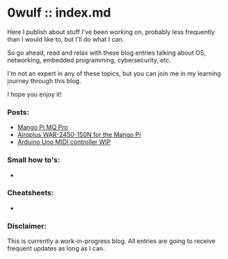 # 0wulf :: index.md
Here I publish about stuff I've been working on, probably less frequently than I would like to, but I'll do what I can. 

So go ahead, read and relax with these blog entries talking about OS, networking, embedded programming, cybersecurity, etc. 

I'm not an expert in any of these topics, but you can join me in my learning journey through this blog. 

I hope you enjoy it!

### Posts:
- [Mango Pi MQ Pro](blog/mangopimqpro.html)
- [Airoplus WAR-2450-150N for the Mango Pi](blog/airoplus-warrior.md)
- [Arduino Uno MIDI controller WIP]()

### Small how to's:
- 

### Cheatsheets:
- 

### Disclaimer: 
This is currently a work-in-progress blog. All entries are going to receive frequent updates as long as I can.